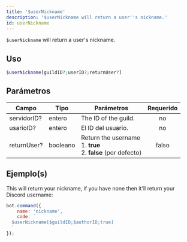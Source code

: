 ```yaml
---
title: '$userNickname'
description: '$userNickname will return a user''s nickname.'
id: userNickname
---
```


`$userNickname` will return a user's nickname.

## Uso

```php
$userNickname[guildID?;userID?;returnUser?]
```

## Parámetros

| Campo       | Tipo     | Parámetros                                                                           | Requerido |
| ----------- | -------- | ------------------------------------------------------------------------------------ |:---------:|
| servidorID? | entero   | The ID of the guild.                                                                 |    no     |
| usarioID?   | entero   | El ID del usuario.                                                                   |    no     |
| returnUser? | booleano | Return the username <br /> 1. **true** <br /> 2. **false** (por defecto) |   falso   |

## Ejemplo(s)

This will return your nickname, if you have none then it'll return your Discord username:

```javascript
bot.command({
    name: 'nickname',
    code: `
  $userNickname[$guildID;$authorID;true]
  `
});
```
